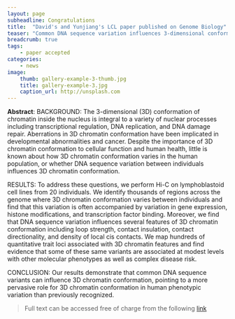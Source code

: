 ```yaml
---
layout: page
subheadline: Congratulations 
title:  "David's and Yunjiang's LCL paper published on Genome Biology"
teaser: "Common DNA sequence variation influences 3-dimensional conformation of the human genome."
breadcrumb: true
tags:
    - paper accepted 
categories:
    - news 
image:
    thumb: gallery-example-3-thumb.jpg
    title: gallery-example-3.jpg
    caption_url: http://unsplash.com
---
```

<b>Abstract</b>: 
BACKGROUND:
The 3-dimensional (3D) conformation of chromatin inside the nucleus is integral to a variety of nuclear processes including transcriptional regulation, DNA replication, and DNA damage repair. Aberrations in 3D chromatin conformation have been implicated in developmental abnormalities and cancer. Despite the importance of 3D chromatin conformation to cellular function and human health, little is known about how 3D chromatin conformation varies in the human population, or whether DNA sequence variation between individuals influences 3D chromatin conformation.

RESULTS:
To address these questions, we perform Hi-C on lymphoblastoid cell lines from 20 individuals. We identify thousands of regions across the genome where 3D chromatin conformation varies between individuals and find that this variation is often accompanied by variation in gene expression, histone modifications, and transcription factor binding. Moreover, we find that DNA sequence variation influences several features of 3D chromatin conformation including loop strength, contact insulation, contact directionality, and density of local cis contacts. We map hundreds of quantitative trait loci associated with 3D chromatin features and find evidence that some of these same variants are associated at modest levels with other molecular phenotypes as well as complex disease risk.

CONCLUSION:
Our results demonstrate that common DNA sequence variants can influence 3D chromatin conformation, pointing to a more pervasive role for 3D chromatin conformation in human phenotypic variation than previously recognized.



> Full text can be accessed free of charge from the following [link](https://doi.org/10.1186/s13059-019-1855-4)

